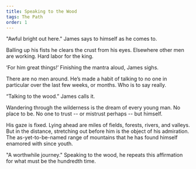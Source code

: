 ```yaml
---
title: Speaking to the Wood
tags: The Path
order: 1
---
```


"Awful bright out here." James says to himself as he comes to.

Balling up his fists he clears the crust from his eyes. Elsewhere other men are working. Hard labor for the king.

‘For him great things!’ Finishing the mantra aloud, James sighs.

<!--more-->

There are no men around. He’s made a habit of talking to no one in particular over the last few weeks, or months. Who is to say really.

“Talking to the wood.” James calls it.

Wandering through the wilderness is the dream of every young man. No place to be. No one to trust -- or mistrust perhaps -- but himself.

His gaze is fixed. Lying ahead are miles of fields, forests, rivers, and valleys. But in the distance, stretching out before him is the object of his admiration. The as-yet-to-be-named range of mountains that he has found himself enamored with since youth.

"A worthwhile journey." Speaking to the wood, he repeats this affirmation for what must be the hundredth time.
